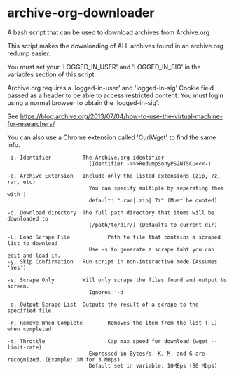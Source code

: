 # archive-org-downloader
A bash script that can be used to download archives from Archive.org

This script makes the downloading of ALL archives found in an archive.org redump easier.

You must set your 'LOGGED_IN_USER' and 'LOGGED_IN_SIG' in the variables section of this script.

Archive.org requires a 'logged-in-user' and 'logged-in-sig' Cookie field passed as a header to be able to access restricted content. You must login using a normal browser to obtain the 'logged-in-sig'.

See https://blog.archive.org/2013/07/04/how-to-use-the-virtual-machine-for-researchers/ 

You can also use a Chrome extension called 'CurlWget' to find the same info.

```
-i, Identifier          The Archive.org identifier
                          (Identifier ->>>RedumpSonyPS2NTSCU<<<-)

-e, Archive Extension   Include only the listed extensions (zip, 7z, rar, etc)
                          You can specify multiple by seperating them with |
                          default: ".rar|.zip|.7z" (Must be quoted)

-d, Download directory  The full path directory that items will be downloaded to
                          (/path/to/dir/) (Defaults to current dir)

-L, Load Scrape File            Path to file that contains a scraped list to download
                          Use -s to generate a scrape taht you can edit and load in.
-y, Skip Confirmation   Run script in non-interactive mode (Assumes 'Yes')

-s, Scrape Only         Will only scrape the files found and output to screen.
                          Ignores '-d'

-o, Output Scrape List  Outputs the result of a scrape to the specified file.

-r, Remove When Complete        Removes the item from the list (-L) when completed

-t, Throttle                    Cap max speed for download (wget --limit-rate)
                          Expressed in Bytes/s, K, M, and G are recognized. (Example: 3M for 3 MBps)
                          Default set in variable: 10MBps (80 Mbps)
```
